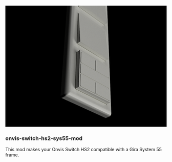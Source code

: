 ![header](docs/header.png)

### onvis-switch-hs2-sys55-mod

This mod makes your Onvis Switch HS2 compatible with a Gira System 55 frame.

